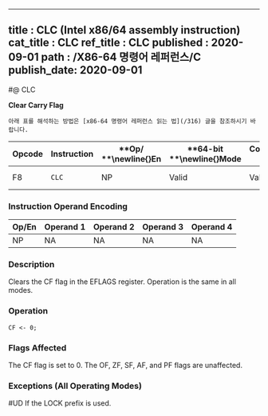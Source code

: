 ----------------------------
title : CLC (Intel x86/64 assembly instruction)
cat_title : CLC
ref_title : CLC
published : 2020-09-01
path : /X86-64 명령어 레퍼런스/C
publish_date: 2020-09-01
----------------------------


#@ CLC

**Clear Carry Flag**

```lec-info
아래 표를 해석하는 방법은 [x86-64 명령어 레퍼런스 읽는 법](/316) 글을 참조하시기 바랍니다.
```

|**Opcode**|**Instruction**|**Op/ **\newline{}**En**|**64-bit **\newline{}**Mode**|**Compat/**\newline{}**Leg Mode**|**Description**|
|----------|---------------|------------------------|-----------------------------|---------------------------------|---------------|
|F8|`CLC` |NP|Valid|Valid|Clear CF flag.|
### Instruction Operand Encoding


|Op/En|Operand 1|Operand 2|Operand 3|Operand 4|
|-----|---------|---------|---------|---------|
|NP|NA|NA|NA|NA|
### Description


Clears the CF flag in the EFLAGS register. Operation is the same in all modes.


### Operation

```info-verb
CF <- 0;
```
### Flags Affected


The CF flag is set to 0. The OF, ZF, SF, AF, and PF flags are unaffected.

### Exceptions (All Operating Modes)


#UD  If the LOCK prefix is used.

